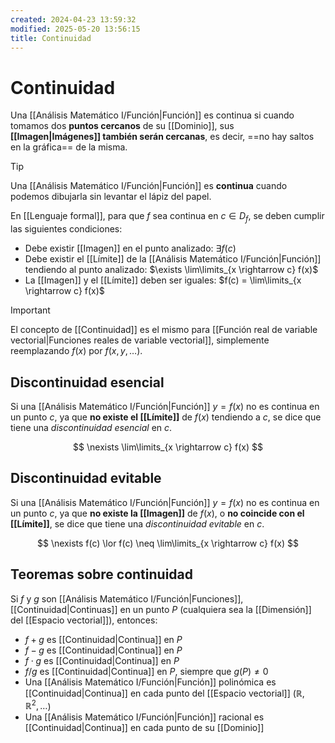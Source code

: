 ```yaml
---
created: 2024-04-23 13:59:32
modified: 2025-05-20 13:56:15
title: Continuidad
---
```


# Continuidad

Una [[Análisis Matemático I/Función|Función]] es continua si cuando tomamos dos **puntos cercanos** de su [[Dominio]], sus **[[Imagen|Imágenes]] también serán cercanas**, es decir, ==no hay saltos en la gráfica== de la misma.

> [!tip]
> Una [[Análisis Matemático I/Función|Función]] es **continua** cuando podemos dibujarla sin levantar el lápiz del papel.

En [[Lenguaje formal]], para que $f$ sea continua en $c \in D_f$, se deben cumplir las siguientes condiciones:

- Debe existir [[Imagen]] en el punto analizado: $\exists f(c)$
- Debe existir el [[Límite]] de la [[Análisis Matemático I/Función|Función]] tendiendo al punto analizado: $\exists \lim\limits_{x \rightarrow c} f(x)$
- La [[Imagen]] y el [[Límite]] deben ser iguales: $f(c) = \lim\limits_{x \rightarrow c} f(x)$

> [!important]
> El concepto de [[Continuidad]] es el mismo para [[Función real de variable vectorial|Funciones reales de variable vectorial]], simplemente reemplazando $f(x)$ por $f(x, y, \dots)$.

## Discontinuidad esencial

Si una [[Análisis Matemático I/Función|Función]] $y = f(x)$ no es continua en un punto $c$, ya que **no existe el [[Límite]]** de $f(x)$ tendiendo a $c$, se dice que tiene una *discontinuidad esencial* en $c$.

$$
\nexists \lim\limits_{x \rightarrow c} f(x)
$$

## Discontinuidad evitable

Si una [[Análisis Matemático I/Función|Función]] $y = f(x)$ no es continua en un punto $c$, ya que **no existe la [[Imagen]]** de $f(x)$, o **no coincide con el [[Límite]]**, se dice que tiene una *discontinuidad evitable* en $c$.

$$
\nexists f(c)
\lor
f(c) \neq \lim\limits_{x \rightarrow c} f(x)
$$

## Teoremas sobre continuidad

Si $f$ y $g$ son [[Análisis Matemático I/Función|Funciones]], [[Continuidad|Continuas]] en un punto $P$ (cualquiera sea la [[Dimensión]] del [[Espacio vectorial]]), entonces:

- $f + g$ es [[Continuidad|Continua]] en $P$
- $f - g$ es [[Continuidad|Continua]] en $P$
- $f \cdot g$ es [[Continuidad|Continua]] en $P$
- $f / g$ es [[Continuidad|Continua]] en $P$, siempre que $g(P) \neq 0$
- Una [[Análisis Matemático I/Función|Función]] polinómica es [[Continuidad|Continua]] en cada punto del [[Espacio vectorial]] ($\mathbb{R}, \mathbb{R}^2, \dots$)
- Una [[Análisis Matemático I/Función|Función]] racional es [[Continuidad|Continua]] en cada punto de su [[Dominio]]
